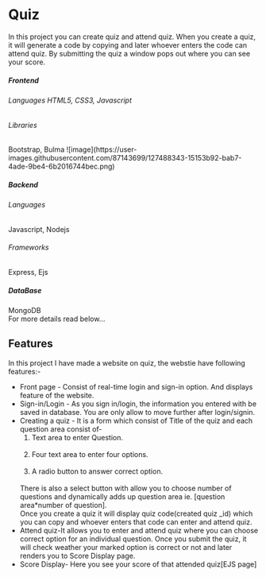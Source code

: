 # Quiz
In this project you can create quiz and attend quiz. 
When you create a quiz, it will generate a code by copying and later whoever enters the code can attend quiz. By submitting the quiz a window pops out where you can see your score.

<h5>Frontend</h5>
<h6>Languages</6>
HTML5, CSS3, Javascript
<h6>Libraries</h6>
Bootstrap, Bulma
![image](https://user-images.githubusercontent.com/87143699/127488343-15153b92-bab7-4ade-9be4-6b2016744bec.png)
<h5>Backend</h5>
<h6>Languages</h6>
Javascript, Nodejs
<h6>Frameworks</h6>
Express, Ejs

<h5>DataBase</h5>
MongoDB

<br>
For more details read below...

<h2>Features</h2>
In this project I have made a website on quiz, the webstie have following features:-
<ul>
  <li>
    Front page - Consist of real-time login and sign-in option. And displays feature of the website.
  </li>
    
   <li>
    Sign-in/Login - As you sign in/login, the information you entered with be saved in database. You are only allow to move further after login/signin.
  </li>
    
  <li>
    Creating a quiz - It is a form which consist of Title of the quiz and each question area consist of-
    <br><ol><li>
    Text area to enter Question.</li>
    <br>
    <li>
    Four text area to enter four options.</li>
    <br>
    <li>
    A radio button to answer correct option.</li>
    </ol>
    <br>
    There is also a select button with allow you to choose number of questions and dynamically adds up question area ie. [question area*number of question].<br>
    Once you create a quiz it will display quiz code(created quiz _id) which you can copy and whoever enters that code can enter and attend quiz.
  </li>
    
   <li>
    Attend quiz-It allows you to enter and attend quiz where you can choose correct option for an individual question. Once you submit the quiz, it will check weather your marked option is correct or not and later renders you to Score Display page.
  </li>
    
   <li>
    Score Display- Here you see your score of that attended quiz[EJS page]
  </li>
</ul> 


